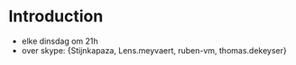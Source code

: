 # Introduction #
  * elke dinsdag om 21h
  * over skype: {Stijnkapaza, Lens.meyvaert, ruben-vm, thomas.dekeyser}